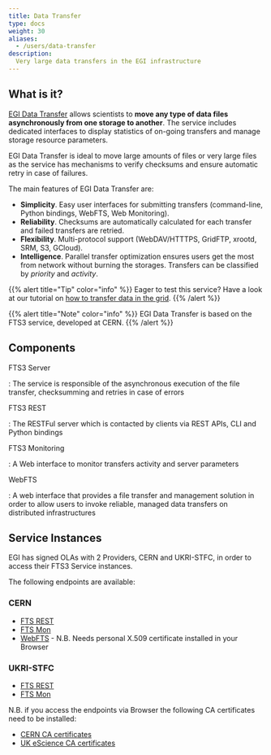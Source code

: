 ```yaml
---
title: Data Transfer
type: docs
weight: 30
aliases:
  - /users/data-transfer
description:
  Very large data transfers in the EGI infrastructure
---
```


## What is it?

[EGI Data Transfer](https://www.egi.eu/services/data-transfer/)
allows scientists to **move any type of data files asynchronously from one
storage to another**. The service includes dedicated interfaces to display statistics
of on-going transfers and manage storage resource parameters.

EGI Data Transfer is ideal to move large amounts of files or very large
files as the service has mechanisms to verify checksums and ensure automatic
retry in case of failures.

The main features of EGI Data Transfer are:

- **Simplicity**. Easy user interfaces for submitting transfers (command-line,
  Python bindings, WebFTS, Web Monitoring).
- **Reliability**. Checksums are automatically calculated for each transfer and
  failed transfers are retried.
- **Flexibility**. Multi-protocol support (WebDAV/HTTTPS, GridFTP, xrootd, SRM, S3, GCloud).
- **Intelligence**. Parallel transfer optimization ensures users get the most from network
  without burning the storages. Transfers can be classified by _priority_ and _activity_.

{{% alert title="Tip" color="info" %}} Eager to test this service?
Have a look at our tutorial on
[how to transfer data in the grid](../../../tutorials/data-transfer-grid-storage).
{{% /alert %}}

{{% alert title="Note" color="info" %}} EGI Data Transfer is based on the
FTS3 service, developed at CERN.
{{% /alert %}}

## Components

FTS3 Server

: The service is responsible of the asynchronous execution of the file transfer,
checksumming and retries in case of errors

FTS3 REST

: The RESTFul server which is contacted by clients via REST APIs, CLI and Python
bindings

FTS3 Monitoring

: A Web interface to monitor transfers activity and server parameters

WebFTS

: A web interface that provides a file transfer and management solution in order
to allow users to invoke reliable, managed data transfers on distributed
infrastructures

## Service Instances

EGI has signed OLAs with 2 Providers, CERN and UKRI-STFC, in order to access their
FTS3 Service instances.

The following endpoints are available:

### CERN

- [FTS REST](https://fts3-public.cern.ch:8446/)
- [FTS Mon](https://fts3-public.cern.ch/fts3/ftsmon/)
- [WebFTS](https://webfts.cern.ch/) - N.B. Needs personal X.509 certificate
  installed in your Browser

### UKRI-STFC

- [FTS REST](https://fts3egi.scd.rl.ac.uk:8446/)
- [FTS Mon](https://fts3egi.scd.rl.ac.uk:8449/fts3/ftsmon/)

N.B. if you access the endpoints via Browser the following CA certificates need
to be installed:

- [CERN CA certificates](https://cafiles.cern.ch/cafiles/certificates/)
- [UK eScience CA certificates](http://www.ngs.ac.uk/ukca/certificates/cacerts.html)
